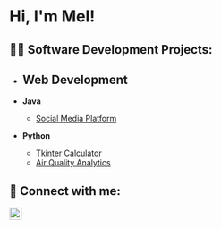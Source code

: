 <h1>Hi, I'm Mel!</h1>

<h2>👨‍💻 Software Development Projects:</h2>

- <b>Web Development</b>
  - 
- <b>Java</b>
  - [Social Media Platform](https://github.com/mel-harber/SocilaMediaPlatform)
    
- <b>Python</b>
  - [Tkinter Calculator](https://github.com/mel-harber/TkinterCalculator)
  - [Air Quality Analytics](https://github.com/mel-harber/Air-Quality-Analytics) 


<h2> 🤳 Connect with me:</h2>

[<img align="left" alt="JoshMadakor | LinkedIn" width="22px" src="https://cdn.jsdelivr.net/npm/simple-icons@v3/icons/linkedin.svg" />][linkedin]

[linkedin]: https://linkedin.com/in/mel-harber-a74b3a200


